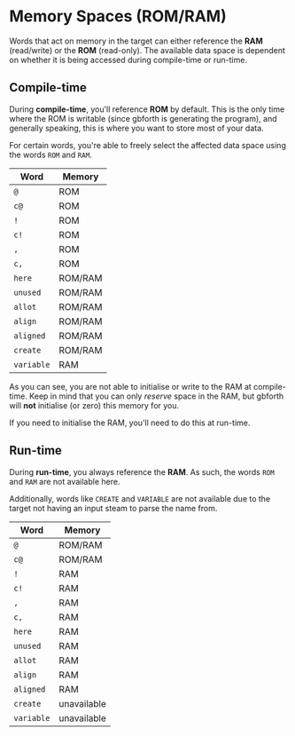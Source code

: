 # Memory Spaces (ROM/RAM)

Words that act on memory in the target can either reference the **RAM** (read/write)
or the **ROM** (read-only). The available data space is dependent on whether it is
being accessed during compile-time or run-time.

## Compile-time
During **compile-time**, you'll reference **ROM** by default. This is the only time
where the ROM is writable (since gbforth is generating the program), and generally
speaking, this is where you want to store most of your data.

For certain words, you're able to freely select the affected data space using the
words `ROM` and `RAM`.

| Word | Memory |
| ---- | ------ |
| `@` | ROM |
| `c@` | ROM |
| `!` | ROM |
| `c!` | ROM |
| `,` | ROM |
| `c,` | ROM |
| `here` | ROM/RAM |
| `unused` | ROM/RAM |
| `allot` | ROM/RAM |
| `align` | ROM/RAM |
| `aligned` | ROM/RAM |
| `create` | ROM/RAM |
| `variable` | RAM |

As you can see, you are not able to initialise or write to the RAM at compile-time.
Keep in mind that you can only _reserve_ space in the RAM, but gbforth will
**not** initialise (or zero) this memory for you.

If you need to initialise the RAM, you'll need to do this at run-time.

## Run-time
During **run-time**, you always reference the **RAM**. As such, the words `ROM`
and `RAM` are not available here.

Additionally, words like `CREATE` and `VARIABLE` are not available
due to the target not having an input steam to parse the name from.

| Word | Memory |
| ---- | ------ |
| `@` | ROM/RAM |
| `c@` | ROM/RAM |
| `!` | RAM |
| `c!` | RAM |
| `,` | RAM |
| `c,` | RAM |
| `here` | RAM |
| `unused` | RAM |
| `allot` | RAM |
| `align` | RAM |
| `aligned` | RAM |
| `create` |  unavailable |
| `variable` | unavailable |
